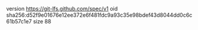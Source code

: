 version https://git-lfs.github.com/spec/v1
oid sha256:d52f9e01676e12ee372e6f481fdc9a93c35e98bdef43d8044dd0c6c61b57c1e7
size 88
